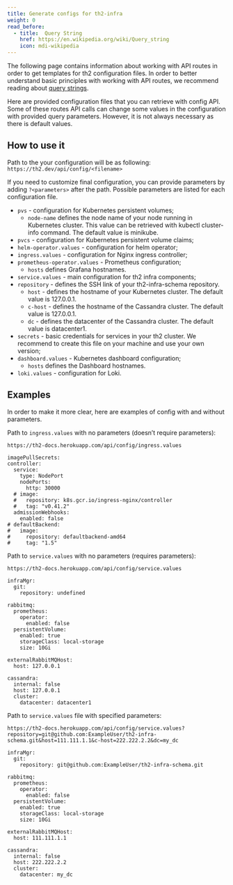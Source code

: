 ```yaml
---
title: Generate configs for th2-infra
weight: 0
read_before:
  - title:  Query String
    href: https://en.wikipedia.org/wiki/Query_string
    icon: mdi-wikipedia
---
```


The following page contains information about working with API routes in order to get templates for th2 configuration files. In order to better understand basic principles with working with API routes, we recommend reading about [query strings](https://en.wikipedia.org/wiki/Query_string).

<!--more-->

Here are provided configuration files that you can retrieve with config API. Some of these routes API calls can change some values in the configuration with provided query parameters. However, it is not always necessary as there is default values.

## How to use it

Path to the your configuration will be as following: `https://th2.dev/api/config/<filename>`

If you need to customize final configuration, you can provide parameters by adding `?<parameters>` after the path. Possible parameters are listed for each configuration file.

- `pvs` - configuration for Kubernetes persistent volumes;
  - `node-name` defines the node name of your node running in Kubernetes cluster. This value can be retrieved with kubectl cluster-info command. The default value is minikube.
- `pvcs` - configuration for Kubernetes persistent volume claims;
- `helm-operator.values` - configuration for helm operator;
- `ingress.values` - configuration for Nginx ingress controller;
- `prometheus-operator.values` - Prometheus configuration;
  - `hosts` defines Grafana hostnames.
- `service.values` - main configuration for th2 infra components;
- `repository` - defines the SSH link of your th2-infra-schema repository.
  - `host` - defines the hostname of your Kubernetes cluster. The default value is 127.0.0.1.
  - `c-host` - defines the hostname of the Cassandra cluster. The default value is 127.0.0.1.
  - `dc` - defines the datacenter of the Cassandra cluster. The default value is datacenter1. 
- `secrets` - basic credentials for services in your th2 cluster. We recommend to create this file on your machine and use your own version;
- `dashboard.values` - Kubernetes dashboard configuration;
  - `hosts` defines the Dashboard hostnames.
- `loki.values` - configuration for Loki.

## Examples

In order to make it more clear, here are examples of config with and without parameters.

Path to `ingress.values` with no parameters (doesn’t require parameters):


```
https://th2-docs.herokuapp.com/api/config/ingress.values 
```

```yaml[Output]
imagePullSecrets:
controller:
  service:
    type: NodePort
    nodePorts:
      http: 30000
  # image:
  #   repository: k8s.gcr.io/ingress-nginx/controller
  #   tag: "v0.41.2"
  admissionWebhooks:
    enabled: false
# defaultBackend:
#   image:
#     repository: defaultbackend-amd64
#     tag: "1.5"
```

Path to `service.values` with no parameters (requires parameters):

```
https://th2-docs.herokuapp.com/api/config/service.values 
```

```yaml[Output]
infraMgr:
  git:
    repository: undefined

rabbitmq:
  prometheus:
    operator:
      enabled: false
  persistentVolume:
    enabled: true
    storageClass: local-storage
    size: 10Gi
    
externalRabbitMQHost:
  host: 127.0.0.1

cassandra:
  internal: false
  host: 127.0.0.1
  cluster:
    datacenter: datacenter1
```

Path to `service.values` file with specified parameters:

```
https://th2-docs.herokuapp.com/api/config/service.values?repository=git@github.com:ExampleUser/th2-infra-schema.git&host=111.111.1.1&c-host=222.222.2.2&dc=my_dc
```

```yaml[Output]
infraMgr:
  git:
    repository: git@github.com:ExampleUser/th2-infra-schema.git

rabbitmq:
  prometheus:
    operator:
      enabled: false
  persistentVolume:
    enabled: true
    storageClass: local-storage
    size: 10Gi
    
externalRabbitMQHost:
  host: 111.111.1.1

cassandra:
  internal: false
  host: 222.222.2.2
  cluster:
    datacenter: my_dc
```